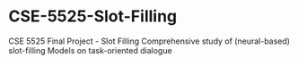 # CSE-5525-Slot-Filling
CSE 5525 Final Project - Slot Filling
	Comprehensive study of (neural-based) slot-filling Models on task-oriented dialogue
